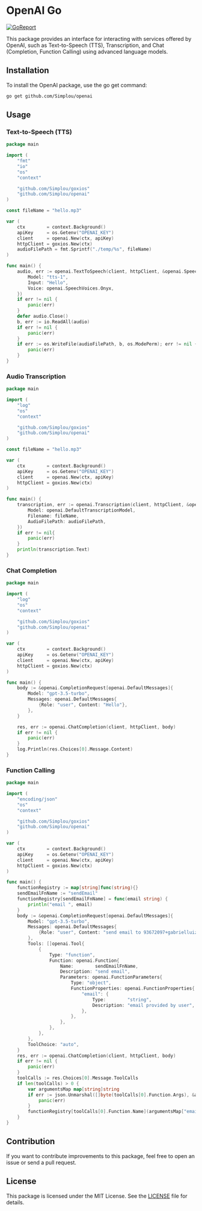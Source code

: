 # OpenAI Go

[![GoReport](https://img.shields.io/badge/%F0%9F%93%9D%20goreport-A%2B-75C46B?style=flat-square)](https://goreportcard.com/report/github.com/Simplou/openai)

This package provides an interface for interacting with services offered by OpenAI, such as Text-to-Speech (TTS), Transcription, and Chat (Completion, Function Calling) using advanced language models.

## Installation

To install the OpenAI package, use the go get command:

```bash
go get github.com/Simplou/openai
```

## Usage

### Text-to-Speech (TTS)

```go
package main

import (
	"fmt"
	"io"
	"os"
	"context"

	"github.com/Simplou/goxios"
	"github.com/Simplou/openai"
)

const fileName = "hello.mp3"

var (
	ctx        = context.Background()
	apiKey     = os.Getenv("OPENAI_KEY")
	client     = openai.New(ctx, apiKey)
	httpClient = goxios.New(ctx)
	audioFilePath = fmt.Sprintf("./temp/%s", fileName)
)

func main() {
	audio, err := openai.TextToSpeech(client, httpClient, &openai.SpeechRequestBody{
		Model: "tts-1",
		Input: "Hello",
		Voice: openai.SpeechVoices.Onyx,
	})
	if err != nil {
		panic(err)
	}
	defer audio.Close()
	b, err := io.ReadAll(audio)
	if err != nil {
		panic(err)
	}
	if err := os.WriteFile(audioFilePath, b, os.ModePerm); err != nil {
		panic(err)
	}
}
```

### Audio Transcription

```go
package main

import (
	"log"
	"os"
	"context"

	"github.com/Simplou/goxios"
    "github.com/Simplou/openai"
)

const fileName = "hello.mp3"

var (
	ctx        = context.Background()
	apiKey     = os.Getenv("OPENAI_KEY")
	client     = openai.New(ctx, apiKey)
	httpClient = goxios.New(ctx)
)

func main() {
	transcription, err := openai.Transcription(client, httpClient, &openai.TranscriptionsRequestBody{
		Model: openai.DefaultTranscriptionModel,
		Filename: fileName,
		AudioFilePath: audioFilePath,
	})
	if err != nil{
		panic(err)
	}
	println(transcription.Text)
}
```

### Chat Completion

```go
package main

import (
	"log"
	"os"
	"context"

	"github.com/Simplou/goxios"
	"github.com/Simplou/openai"
)

var (
	ctx        = context.Background()
	apiKey     = os.Getenv("OPENAI_KEY")
	client     = openai.New(ctx, apiKey)
	httpClient = goxios.New(ctx)
)

func main() {
	body := &openai.CompletionRequest[openai.DefaultMessages]{
		Model: "gpt-3.5-turbo",
		Messages: openai.DefaultMessages{
			{Role: "user", Content: "Hello"},
		},
	}

	res, err := openai.ChatCompletion(client, httpClient, body)
	if err != nil {
		panic(err)
	}
	log.Println(res.Choices[0].Message.Content)
}
```

### Function Calling

```go
package main

import (
	"encoding/json"
	"os"
	"context"

	"github.com/Simplou/goxios"
	"github.com/Simplou/openai"
)

var (
	ctx        = context.Background()
	apiKey     = os.Getenv("OPENAI_KEY")
	client     = openai.New(ctx, apiKey)
	httpClient = goxios.New(ctx)
)

func main() {
	functionRegistry := map[string]func(string){}
	sendEmailFnName := "sendEmail"
	functionRegistry[sendEmailFnName] = func(email string) {
		println("email ", email)
	}
	body := &openai.CompletionRequest[openai.DefaultMessages]{
		Model: "gpt-3.5-turbo",
		Messages: openai.DefaultMessages{
			{Role: "user", Content: "send email to 93672097+gabrielluizsf@users.noreply.github.com"},
		},
		Tools: []openai.Tool{
			{
				Type: "function",
				Function: openai.Function{
					Name:        sendEmailFnName,
					Description: "send email",
					Parameters: openai.FunctionParameters{
						Type: "object",
						FunctionProperties: openai.FunctionProperties{
							"email": {
								Type:        "string",
								Description: "email provided by user",
							},
						},
					},
				},
			},
		},
		ToolChoice: "auto",
	}
	res, err := openai.ChatCompletion(client, httpClient, body)
	if err != nil {
		panic(err)
	}
	toolCalls := res.Choices[0].Message.ToolCalls
	if len(toolCalls) > 0 {
		var argumentsMap map[string]string
		if err := json.Unmarshal([]byte(toolCalls[0].Function.Args), &argumentsMap); err != nil {
			panic(err)
		}
		functionRegistry[toolCalls[0].Function.Name](argumentsMap["email"])
	}
}

```

## Contribution

If you want to contribute improvements to this package, feel free to open an issue or send a pull request.

## License

This package is licensed under the MIT License. See the [LICENSE](LICENSE) file for details.
